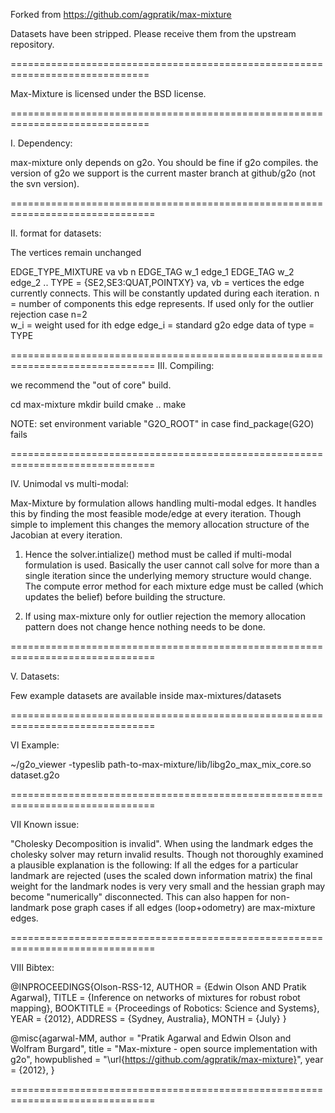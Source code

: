 Forked from https://github.com/agpratik/max-mixture

Datasets have been stripped. Please receive them from the upstream repository.

==============================================================================

Max-Mixture is licensed under the BSD license.

==============================================================================

I. Dependency:

max-mixture only depends on g2o. You should be fine if g2o compiles. 
the version of g2o we support is the current master branch at github/g2o
(not the svn version).

===============================================================================

II. format for datasets:

The vertices remain unchanged 

EDGE_TYPE_MIXTURE va vb n EDGE_TAG w_1 edge_1 EDGE_TAG w_2 edge_2 ..
TYPE = {SE2,SE3:QUAT,POINTXY}
va, vb = vertices the edge currently connects. This will be constantly
            updated during each iteration.
n      = number of components this edge represents. If used only for the outlier
            rejection case n=2             
w_i    = weight used for ith edge
edge_i = standard g2o edge data of type = TYPE

===============================================================================
III. Compiling:

we recommend the "out of core" build.

cd max-mixture
mkdir build 
cmake ..
make

NOTE: set environment variable "G2O_ROOT" in case find_package(G2O) fails


===============================================================================


IV. Unimodal vs multi-modal:

Max-Mixture by formulation allows handling multi-modal edges.
It handles this by finding the most feasible mode/edge at every
iteration. Though simple to implement this changes the memory allocation
structure of the Jacobian at every iteration. 

1. Hence the solver.intialize() method must be called if multi-modal
formulation is used. Basically the user cannot call solve for more than
a single iteration since the underlying memory structure would change.
The compute error method for each mixture edge must be called (which updates the belief) before
building the structure. 

2. If using max-mixture only for outlier rejection the memory allocation
pattern does not change hence nothing needs to be done.

===============================================================================

V. Datasets:

Few example datasets are available inside max-mixtures/datasets


===============================================================================

VI Example:

~/g2o_viewer -typeslib path-to-max-mixture/lib/libg2o_max_mix_core.so dataset.g2o


===============================================================================

VII Known issue:

"Cholesky Decomposition is invalid". When using the landmark edges the
cholesky solver may return invalid results. Though not thoroughly
examined a plausible explanation is the following: If all the edges for
a particular landmark are rejected (uses the scaled down information
                                    matrix) the final weight
for the landmark nodes is very very small and the hessian graph may
become "numerically" disconnected. This can also happen for non-landmark
pose graph cases if all edges (loop+odometry) are max-mixture edges.

===============================================================================

VIII Bibtex:

@INPROCEEDINGS{Olson-RSS-12, 
    AUTHOR    = {Edwin Olson AND Pratik Agarwal}, 
    TITLE     = {Inference on networks of mixtures for robust robot mapping}, 
    BOOKTITLE = {Proceedings of Robotics: Science and Systems}, 
    YEAR      = {2012}, 
    ADDRESS   = {Sydney, Australia}, 
    MONTH     = {July} 
}

@misc{agarwal-MM,
    author = "Pratik Agarwal and Edwin Olson and Wolfram Burgard",
    title = "Max-mixture - open source implementation with g2o",
    howpublished = "\url{https://github.com/agpratik/max-mixture}",
    year = {2012},
}

===============================================================================
